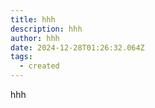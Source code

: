 ```yaml
---
title: hhh
description: hhh
author: hhh
date: 2024-12-28T01:26:32.064Z
tags:
  - created
---
```

h﻿hh